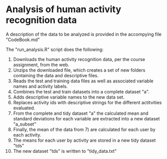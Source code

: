 # Analysis of human activity recognition data

A description of the data to be analyzed is provided in the accompying file "CodeBook.md"

The "run_analysis.R" script does the following:

1) Downloads the human activity recognition data, per the course assignment, from the web.
2) Unzips the downloaded file, which creates a set of new folders containing the data and descriptive files.
3) Reads the test and training data files as well as associated variable names and activity labels.
4) Combines the test and train datasets into a complete dataset "a". 
5) Adds descriptive variable names to the new data set.
6) Replaces activity ids with descriptive strings for the different actitvities evaluated.
7) From the complete and tidy dataset "a" the calculated mean and standard deviations for each variable are extracted into a new dataset "a_subset"
8) Finally, the mean of the data from 7) are calculated for each user by each activity.
9) The means for each user by activity are stored in a new tidy dataset "tds"
10) The new dataset "tds" is written to "tidy_data.txt"
